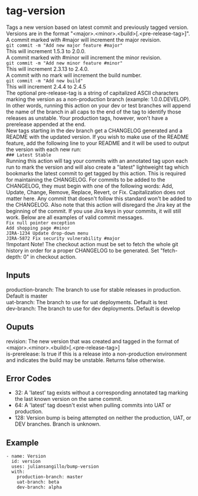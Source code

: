 # tag-version
Tags a new version based on latest commit and previously tagged version. Versions are in the format "\<major\>.\<minor\>.\<build\>[.\<pre-release-tag\>]".  
A commit marked with #major will increment the major revision.  
`git commit -m "Add new major feature #major"`  
This will increment 1.5.3 to 2.0.0.  
A commit marked with #minor will increment the minor revision.  
`git commit -m "Add new minor feature #minor"`  
This will increment 2.3.13 to 2.4.0.  
A commit with no mark will increment the build number.  
`git commit -m "Add new build"`  
This will increment 2.4.4 to 2.4.5  
The optional pre-release-tag is a string of capitalized ASCII characters marking the version as a non-production branch (example: 1.0.0.DEVELOP). In other words, running this action on your dev or test branches will append the name of the branch in all caps to the end of the tag to identify those releases as unstable. Your production tags, however, won't have a prerelease appended at the end.  
New tags starting in the dev branch get a CHANGELOG generated and a README with the updated version. If you wish to make use of the README feature, add the following line to your README and it will be used to output the version with each new run:  
`### Latest Stable`  
Running this action will tag your commits with an annotated tag upon each run to mark the version and will also create a "latest" lightweight tag which bookmarks the latest commit to get tagged by this action. This is required for maintaining the CHANGELOG. For commits to be added to the CHANGELOG, they must begin with one of the following words: Add, Update, Change, Remove, Replace, Revert, or Fix. Capitalization does not matter here. Any commit that doesn't follow this standard won't be added to the CHANGELOG. Also note that this action will disregard the Jira key at the beginning of the commit. If you use Jira keys in your commits, it will still work. Below are all examples of valid commit messages.  
`Fix null pointer exception`  
`Add shopping page #minor`  
`JIRA-1234 Update drop-down menu`  
`JIRA-5872 Fix security vulnerability #major`  
!Impotant Note! The checkout action must be set to fetch the whole git history in order for a proper CHANGELOG to be generated. Set "fetch-depth: 0" in checkout action.
## Inputs
production-branch: The branch to use for stable releases in production. Default is master  
uat-branch: The branch to use for uat deployments. Default is test  
dev-branch: The branch to use for dev deployments. Default is develop
## Ouputs
revision: The new version that was created and tagged in the format of \<major\>.\<minor\>.\<build\>[.\<pre-release-tag\>]  
is-prerelease: Is true if this is a release into a non-production environment and indicates the build may be unstable. Returns false otherwise.
## Error Codes
- 32: A 'latest' tag exists without a corresponding annotated tag marking the last known version on the same commit.  
- 64: A 'latest' tag doesn't exist when pulling commits into UAT or production.  
- 128: Version bump is being attempted on neither the production, UAT, or DEV branches. Branch is unknown.
## Example
```
- name: Version  
  id: version  
  uses: juliansangillo/bump-version  
  with:  
    production-branch: master  
    uat-branch: beta  
    dev-branch: alpha
```
